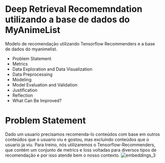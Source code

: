 # Deep Retrieval Recomemndation utilizando a base de dados do MyAnimeList
Modelo de recomendação utilizando Tensorflow Recommenders e a base de dados do myanimelist.

- Problem Statement
- Metrics
- Data Exploration and Data Visualization
- Data Preprocessing
- Modeling
- Model Evaluation and Validation
- Justification
- Reflection
- What Can Be Improved?

# Problem Statement
Dado um usuario precisamos recomenda-lo conteúdos com base em outros conteúdos que o usuario viu e gostou, mas excluindo conteúdos que o usuario ja viu.
Para treino, nós utilizaremos o Tensorflow-Recommenders, que contém um conjunto de metrics e loss voltadas para diversos tipos de recomendação e por isso atende bem o nosso contexto.
![embeddings_3](https://user-images.githubusercontent.com/71555983/155028497-17448750-9e1e-48e1-b4bc-0995aac9fd23.png)
